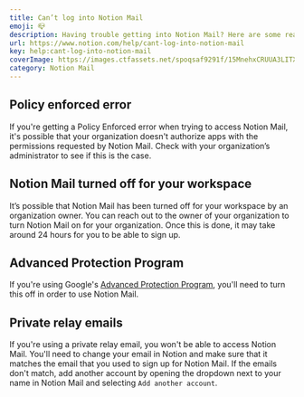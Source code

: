```yaml
---
title: Can’t log into Notion Mail
emoji: 📪
description: Having trouble getting into Notion Mail? Here are some reasons you might be experiencing issues and how you can solve them 📪
url: https://www.notion.com/help/cant-log-into-notion-mail
key: help:cant-log-into-notion-mail
coverImage: https://images.ctfassets.net/spoqsaf9291f/15MnehxCRUUA3LITX21Lar/7c80798bd5cce07c4b492cb6543419c7/Troubleshooting_Reference_Visuals.png
category: Notion Mail
---
```


## Policy enforced error

If you're getting a Policy Enforced error when trying to access Notion Mail, it's possible that your organization doesn't authorize apps with the permissions requested by Notion Mail. Check with your organization’s administrator to see if this is the case.

## Notion Mail turned off for your workspace

It’s possible that Notion Mail has been turned off for your workspace by an organization owner. You can reach out to the owner of your organization to turn Notion Mail on for your organization. Once this is done, it may take around 24 hours for you to be able to sign up.

## Advanced Protection Program

If you're using Google's [Advanced Protection Program](https://support.google.com/accounts/answer/7539956#zippy=%2Ccan-i-still-use-sign-in-with-google%2Chow-much-does-advanced-protection-cost), you'll need to turn this off in order to use Notion Mail.

## Private relay emails

If you're using a private relay email, you won't be able to access Notion Mail. You'll need to change your email in Notion and make sure that it matches the email that you used to sign up for Notion Mail. If the emails don't match, add another account by opening the dropdown next to your name in Notion Mail and selecting `Add another account`.
